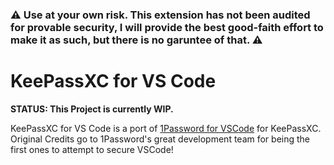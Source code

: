 ### ⚠ **Use at your own risk. This extension has not been audited for provable security, I will provide the best good-faith effort to make it as such, but there is no garuntee of that.** ⚠
# KeePassXC for VS Code
**STATUS: This Project is currently WIP.**

KeePassXC for VS Code is a port of [1Password for VSCode](https://developer.1password.com/docs/vscode/) for KeePassXC. Original Credits go to 1Password's great development team for being the first ones to attempt to secure VSCode!
